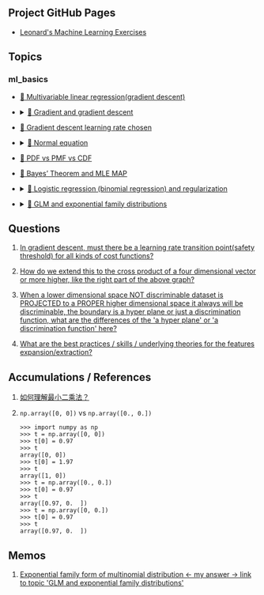## Project GitHub Pages

- [Leonard's Machine Learning Exercises](https://lnshi.github.io/ml-exercises/)

## Topics

### ml_basics

- [🐳 Multivariable linear regression(gradient descent)](https://lnshi.github.io/ml-exercises/ml_basics_in_html/rdm001_multivariable_linear_regression_gradient_descent/multivariable_linear_regression_gradient_descent.html)

- <p>
    <details>
      <summary>
        <a href="https://lnshi.github.io/ml-exercises/ml_basics_in_html/rdm002_gradient_and_gradient_descent/gradient_and_gradient_descent.html">
          🐳 Gradient and gradient descent
        </a>
      </summary>
      <p>
        <ul>
          <li>Derivative</li>
          <li>Derivative and partial derivative</li>
          <li>Derivative and directional derivative</li>
          <li>Derivative and gradient</li>
          <li>Gradient descent algorithm</li>
        </ul>
      </p>
    </details>
  </p>

- [🐳 Gradient descent learning rate chosen](https://lnshi.github.io/ml-exercises/ml_basics_in_html/rdm003_gradient_descent_learning_rate_chosen/gradient_descent_learning_rate_chosen.html)

- <p>
    <details>
      <summary>
        <a href="https://lnshi.github.io/ml-exercises/ml_basics_in_html/rdm004_normal_equation/normal_equation.html">
          🐳 Normal equation
        </a>
      </summary>
      <p>
        <ul>
          <li>Vector addition and subtraction</li>
          <li>Vector dot product (scalar product, inner product)</li>
          <li>Vector cross product</li>
          <li>Normal equation</li>
        </ul>
      </p>
    </details>
  </p>

- [🐶 PDF vs PMF vs CDF](https://lnshi.github.io/ml-exercises/ml_basics_in_html/rdm005_PDF_PMF_CDF/PDF_PMF_CDF.html)

- [🐶 Bayes’ Theorem and MLE MAP](https://lnshi.github.io/ml-exercises/ml_basics_in_html/rdm006_Bayes%E2%80%99%20Theorem_and_MLE_MAP/Bayes%E2%80%99%20Theorem_and_MLE_MAP.html)

- <p>
    <details>
      <summary>
        <a href="https://lnshi.github.io/ml-exercises/ml_basics_in_html/rdm007_logistic_regression%28binomial_regression%29_and_regularization/logistic_regression%28binomial_regression%29_and_regularization.html">
          🐶 Logistic regression (binomial regression) and regularization
        </a>
      </summary>
      <p>
        <ul>
          <li>Experience scipy.optimize.fmin_tnc</li>
          <li>Regularization</li>
          <li>Norm of vector and matrix</li>
          <li>Dataset features expansion/extraction</li>
          <li>
            When a lower dimensional space NOT discriminable dataset is PROJECTED to a PROPER higher dimensional space it always will be discriminable, the boundary is a hyper plane or just a discrimination function.
          </li>
          <li>
            Model accuracy comparison between 10-dimensional and 6-dimensional
          </li>
          <li>'linear_model.LogisticRegression' with sklearn</li>
        </ul>
      </p>
    </details>
  </p>

- <p>
    <details>
      <summary>
        <a href="https://lnshi.github.io/ml-exercises/ml_basics_in_html/rdm008_GLM_and_exponential_family_distributions/GLM_and_exponential_family_distributions.html">
          🐶 GLM and exponential family distributions
        </a>
      </summary>
      <p>
        <ul>
          <li>Bernoulli distribution in GLM form</li>
          <li>Gaussian distribution (normal distribution) in GLM form</li>
          <li>
            Softmax regression (multinomial logistic regression) (categorical distribution (variant 3)) in GLM form
          </li>
          <li>GLM ⇒ linear regression</li>
          <li>GLM ⇒ logistic regression</li>
          <li>
            <a href="https://lnshi.github.io/ml-exercises/ml_basics_in_html/rdm008_GLM_and_exponential_family_distributions/GLM_and_exponential_family_distributions.html#Why-the-PMF-has-no-coefficient?">
              Why the PMF for categorical distribution(special form of multinomial distribution: k > 2 and n = 1) has no coefficient like the multinomial distribution's PMF
            </a>
          </li>
          <li>
            How to use the table
            <a href="https://en.wikipedia.org/wiki/Exponential_family#Table_of_distributions">
              here
            </a>
            to
            <a href="https://lnshi.github.io/ml-exercises/ml_basics_in_html/rdm008_GLM_and_exponential_family_distributions/GLM_and_exponential_family_distributions.html#With-above-three-hypotheses,-GLM-$\Rightarrow$-logistic-regression">
              build GLM quickly
            </a>
          </li>
        </ul>
      </p>
    </details>
  </p>

## Questions

1. [In gradient descent, must there be a learning rate transition point(safety threshold) for all kinds of cost functions?](https://lnshi.github.io/ml-exercises/ml_basics_in_html/rdm003_gradient_descent_learning_rate_chosen/gradient_descent_learning_rate_chosen.html#Final-question)

2. [How do we extend this to the cross product of a four dimensional vector or more higher, like the right part of the above graph?](https://lnshi.github.io/ml-exercises/ml_basics_in_html/rdm004_normal_equation/normal_equation.html#Cross-product)

3. [When a lower dimensional space NOT discriminable dataset is PROJECTED to a PROPER higher dimensional space it always will be discriminable, the boundary is a hyper plane or just a discrimination function, what are the differences of the 'a hyper plane' or 'a discrimination function' here?](https://lnshi.github.io/ml-exercises/ml_basics_in_html/rdm007_logistic_regression%28binomial_regression%29_and_regularization/logistic_regression%28binomial_regression%29_and_regularization.html#Question:-what-are-the-differences-of-the-'a-hyper-plane'-or-'a-discrimination-function'-here?)

4. [What are the best practices / skills / underlying theories for the features expansion/extraction?](https://lnshi.github.io/ml-exercises/ml_basics_in_html/rdm007_logistic_regression%28binomial_regression%29_and_regularization/logistic_regression%28binomial_regression%29_and_regularization.html#Question:-what-are-the-best-practices-/-skills-/-underlying-theories-for-the-features-expansion/extraction?)

## Accumulations / References

1. [如何理解最小二乘法？](https://mp.weixin.qq.com/s/4e9ZiiGIOWx_ZUGjzgavWw)

2. `np.array([0, 0])` vs `np.array([0., 0.])`

    ```
    >>> import numpy as np
    >>> t = np.array([0, 0])
    >>> t[0] = 0.97
    >>> t
    array([0, 0])
    >>> t[0] = 1.97
    >>> t
    array([1, 0])
    >>> t = np.array([0., 0.])
    >>> t[0] = 0.97
    >>> t
    array([0.97, 0.  ])
    >>> t = np.array([0, 0.])
    >>> t[0] = 0.97
    >>> t
    array([0.97, 0.  ])
    ```

## Memos

1. [Exponential family form of multinomial distribution <- my answer -> link to topic 'GLM and exponential family distributions'](https://stats.stackexchange.com/a/380950/229537)
